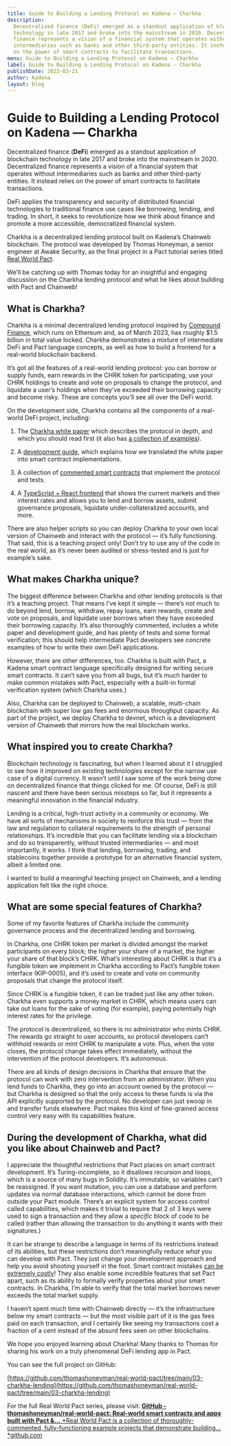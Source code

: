 ```yaml
---
title: Guide to Building a Lending Protocol on Kadena — Charkha
description:
  Decentralized finance (DeFi) emerged as a standout application of blockchain
  technology in late 2017 and broke into the mainstream in 2020. Decentralized
  finance represents a vision of a financial system that operates without
  intermediaries such as banks and other third-party entities. It instead relies
  on the power of smart contracts to facilitate transactions.
menu: Guide to Building a Lending Protocol on Kadena — Charkha
label: Guide to Building a Lending Protocol on Kadena — Charkha
publishDate: 2023-03-21
author: Kadena
layout: blog
---
```


# Guide to Building a Lending Protocol on Kadena — Charkha

Decentralized finance (**DeFi**) emerged as a standout application of blockchain
technology in late 2017 and broke into the mainstream in 2020. Decentralized
finance represents a vision of a financial system that operates without
intermediaries such as banks and other third-party entities. It instead relies
on the power of smart contracts to facilitate transactions.

DeFi applies the transparency and security of distributed financial technologies
to traditional finance use cases like borrowing, lending, and trading. In short,
it seeks to revolutionize how we think about finance and promote a more
accessible, democratized financial system.

Charkha is a decentralized lending protocol built on Kadena’s Chainweb
blockchain. The protocol was developed by Thomas Honeyman, a senior engineer at
Awake Security, as the final project in a Pact tutorial series titled
[Real World Pact](https://github.com/thomashoneyman/real-world-pact).

We’ll be catching up with Thomas today for an insightful and engaging discussion
on the Charkha lending protocol and what he likes about building with Pact and
Chainweb!

## What is Charkha?

Charkha is a minimal decentralized lending protocol inspired by
[Compound Finance](https://compound.finance/), which runs on Ethereum and, as of
March 2023, has roughly $1.5 billion in total value locked. Charkha demonstrates
a mixture of intermediate DeFi and Pact language concepts, as well as how to
build a frontend for a real-world blockchain backend.

It’s got all the features of a real-world lending protocol: you can borrow or
supply funds, earn rewards in the CHRK token for participating, use your CHRK
holdings to create and vote on proposals to change the protocol, and liquidate a
user’s holdings when they’ve exceeded their borrowing capacity and become risky.
These are concepts you’ll see all over the DeFi world.

On the development side, Charkha contains all the components of a real-world
DeFi project, including:

1.  The
    [Charkha white paper](https://github.com/thomashoneyman/real-world-pact/blob/main/03-charkha-lending/Charkha-Protocol-Whitepaper.pdf)
    which describes the protocol in depth, and which you should read first (it
    also has
    [a collection of examples](https://github.com/thomashoneyman/real-world-pact/blob/main/03-charkha-lending/Charkha-Protocol-Examples.pdf)).

2.  A
    [development guide](https://github.com/thomashoneyman/real-world-pact/blob/main/03-charkha-lending/guide),
    which explains how we translated the white paper into smart contract
    implementations.

3.  A collection of
    [commented smart contracts](https://github.com/thomashoneyman/real-world-pact/blob/main/03-charkha-lending/contracts)
    that implement the protocol and tests.

4.  A
    [TypeScript + React frontend](https://github.com/thomashoneyman/real-world-pact/blob/main/03-charkha-lending/frontend)
    that shows the current markets and their interest rates and allows you to
    lend and borrow assets, submit governance proposals, liquidate
    under-collateralized accounts, and more.

There are also helper scripts so you can deploy Charkha to your own local
version of Chainweb and interact with the protocol — it’s fully functioning.
That said, this is a teaching project only! Don’t try to use any of the code in
the real world, as it’s never been audited or stress-tested and is just for
example’s sake.

## What makes Charkha unique?

The biggest difference between Charkha and other lending protocols is that it’s
a teaching project. That means I’ve kept it simple — there’s not much to do
beyond lend, borrow, withdraw, repay loans, earn rewards, create and vote on
proposals, and liquidate user borrows when they have exceeded their borrowing
capacity. It’s also thoroughly commented, includes a white paper and development
guide, and has plenty of tests and some formal verification; this should help
intermediate Pact developers see concrete examples of how to write their own
DeFi applications.

However, there are other differences, too. Charkha is built with Pact, a Kadena
smart contract language specifically designed for writing secure smart
contracts. It can’t save you from all bugs, but it’s much harder to make common
mistakes with Pact, especially with a built-in formal verification system (which
Charkha uses.)

Also, Charkha can be deployed to Chainweb, a scalable, multi-chain blockchain
with super low gas fees and enormous throughput capacity. As part of the
project, we deploy Charkha to devnet, which is a development version of Chainweb
that mirrors how the real blockchain works.

## What inspired you to create Charkha?

Blockchain technology is fascinating, but when I learned about it I struggled to
see how it improved on existing technologies except for the narrow use case of a
digital currency. It wasn’t until I saw some of the work being done on
decentralized finance that things clicked for me. Of course, DeFi is still
nascent and there have been serious missteps so far, but it represents a
meaningful innovation in the financial industry.

Lending is a critical, high-trust activity in a community or economy. We have
all sorts of mechanisms in society to reinforce this trust — from the law and
regulation to collateral requirements to the strength of personal relationships.
It’s incredible that you can facilitate lending via a blockchain and do so
transparently, without trusted intermediaries — and most importantly, it works.
I think that lending, borrowing, trading, and stablecoins together provide a
prototype for an alternative financial system, albeit a limited one.

I wanted to build a meaningful teaching project on Chainweb, and a lending
application felt like the right choice.

## What are some special features of Charkha?

Some of my favorite features of Charkha include the community governance process
and the decentralized lending and borrowing.

In Charkha, one CHRK token per market is divided amongst the market participants
on every block; the higher your share of a market, the higher your share of that
block’s CHRK. What’s interesting about CHRK is that it’s a fungible token we
implement in Charkha according to Pact’s fungible token interface (KIP-0005),
and it’s used to create and vote on community proposals that change the protocol
itself.

Since CHRK is a fungible token, it can be traded just like any other token.
Charkha even supports a money market in CHRK, which means users can take out
loans for the sake of voting (for example), paying potentially high interest
rates for the privilege.

The protocol is decentralized, so there is no administrator who mints CHRK. The
rewards go straight to user accounts, so protocol developers can’t withhold
rewards or mint CHRK to manipulate a vote. Plus, when the vote closes, the
protocol change takes effect immediately, without the intervention of the
protocol developers. It’s autonomous.

There are all kinds of design decisions in Charkha that ensure that the protocol
can work with zero intervention from an administrator. When you lend funds to
Charkha, they go into an account owned by the protocol — but Charkha is designed
so that the only access to these funds is via the API explicitly supported by
the protocol. No developer can just swoop in and transfer funds elsewhere. Pact
makes this kind of fine-grained access control very easy with its capabilities
feature.

## During the development of Charkha, what did you like about Chainweb and Pact?

I appreciate the thoughtful restrictions that Pact places on smart contract
development. It’s Turing-incomplete, so it disallows recursion and loops, which
is a source of many bugs in Solidity. It’s immutable, so variables can’t be
reassigned. If you want mutation, you can use a database and perform updates via
normal database interactions, which cannot be done from outside your Pact
module. There’s an explicit system for access control called capabilities, which
makes it trivial to require that 2 of 3 keys were used to sign a transaction and
they allow a _specific_ block of code to be called (rather than allowing the
transaction to do anything it wants with their signatures.)

It can be strange to describe a language in terms of its restrictions instead of
its abilities, but these restrictions don’t meaningfully reduce _what_ you can
develop with Pact. They just change your development approach and help you avoid
shooting yourself in the foot. Smart contract mistakes
[can be extremely costly](https://savedby.kadena.network/)! They also enable
some incredible features that set Pact apart, such as its ability to formally
verify properties about your smart contracts. In Charkha, I’m able to verify
that the total market borrows never exceeds the total market supply.

I haven’t spent much time with Chainweb directly — it’s the infrastructure below
my smart contracts — but the most visible part of it is the gas fees paid on
each transaction, and I certainly like seeing my transactions cost a fraction of
a cent instead of the absurd fees seen on other blockchains.

We hope you enjoyed learning about Charkha! Many thanks to Thomas for sharing
his work on a truly phenomenal DeFi lending app in Pact.

You can see the full project on GitHub:

[https://github.com/thomashoneyman/real-world-pact/tree/main/03-charkha-lending](https://github.com/thomashoneyman/real-world-pact/tree/main/03-charkha-lending)

For the full Real World Pact series, please visit:
[**GitHub - thomashoneyman/real-world-pact: Real-world smart contracts and apps built with Pact &…** *Real World Pact is a collection of thoroughly-commented, fully-functioning example projects that demonstrate building…*github.com](https://github.com/thomashoneyman/real-world-pact)
